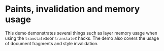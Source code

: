 # Paints, invalidation and memory usage
This demo demonstrates several things such as layer memory usage when using the `translate3d`or `translateZ` hacks. The demo also covers the usage of document fragments and style invalidation.